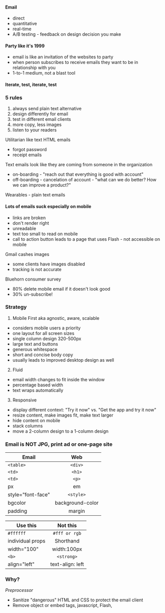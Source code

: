 #### Email
- direct
- quantitative
- real-time
- A/B testing - feedback on design decision you make

#### Party like it's 1999
- email is like an invitation of the websites to party
- when person subscribes to receive emails they want to be in relationship with you
- 1-to-1 medium, not a blast tool

#### Iterate, test, iterate, test

### 5 rules
1. always send plain text alternative
2. design differently for email
3. test in different email clients
4. more copy, less images
5. listen to your readers

Utilitarian like text HTML emails
- forgot password
- receipt emails


Text emails look like they are coming from someone in the organization
- on-boarding - "reach out that everything is good with account"
- off-boarding - cancelation of account - "what can we do better? How we can improve a product?"

Wearables - plain text emails

#### Lots of emails suck especially on mobile
- links are broken
- don't render right
- unreadable
- text too small to read on mobile
- call to action button leads to a page that uses Flash - not accessible on mobile


Gmail cashes images
- some clients have images disabled
- tracking is not accurate

Bluehorn consumer survey
- 80% delete mobile email if it doesn't look good
- 30% un-subscribe!

### Strategy
1. Mobile First aka agnostic, aware, scalable
- considers mobile users a priority
- one layout for all screen sizes
- single column design 320-500px
- large text and buttons
- generous whitespace
- short and concise body copy
- usually leads to improved desktop design as well

2. Fluid
- email width changes to fit inside the window
- percentage based width
- text wraps automatically

3. Responsive
- display different context: "Try it now" vs. "Get the app and try it now"
- resize content, make images fit, make text larger
- hide content on mobile
- stack columns
- move a 2-column design to a 1-column design

### Email is NOT JPG, print ad or one-page site
| Email | Web |
| ------------- |:-------------:|
| `<table>` | `<div>` |
| `<td>` | `<h1>` |
| `<td>` | `<p>` |
| px | em |
| style="font-face" | `<style>` |
| bgcolor | background-color |
| padding | margin |

| Use this | Not this |
| ------------- |:-------------:|
| `#ffffff` | `#fff or rgb` |
| individual props | Shorthand |
| width="100" | width:100px |
| `<b>` | `<strong>` |
| align="left" | text-align: left |

### Why?
*Preprocessor*
- Sanitize "dangerous" HTML and CSS to protect the email client
- Remove object or embed tags, javascript, Flash, <style> blocks

*Gmail* - removes <style>
*Outlook* - multiple versions, uses explorer or MS Word to render, Mac outlook users have email rendered by Webkit

### Subscriber experience - best case scenario 30% open rate
1. From name
2. Subject line
3. Pre-header
4. Open
5. Tap/click
6. Page/Site

#### Container Table
- Reset default styles
- `table-layout:fixed` fixes yahoo alignment bug
`<table border="0" cellpadding="0" cellspacing="0" width="100%" style="table-layout: fixed;">`

#### Wrapper table
- hardcoded width 600 - Outlook doesn't handle well fluid containers
`<table border="0" cellpadding="0" cellspacing="0" width="600">`

#### Images are blocked?!
- provide alt text
- some browsers support styled alt text
- pair background colors for table cells

Blue border for linked images
Must use absolute path for images
A couple email browsers have issues with displaying https
Must constrain images
JPG, GIF, or PNG(not on lotus notes)

`<img src="img/abc.png" alt="ABC" width="100" border="0" style="display: block;" />`

All CSS should go inline
```
<td style="...">
<a style="...">
<img style="...">
<span style="...">
```
Margins are poorly supported

#### Hidden Pre-header text
```
<div style="display: none; font-size: 1px; color: #333333; line-height: 1px; font-family: Arial, sans-serif; max-height: 0px; max-width: 0px; opacity: 0; overflow: hidden; mso-hide: all;">
This won't be shown in design, but will be visible in the inbox preview
</div>
```
All styling should go within a cell

Set how alt text is being displayed
```
<img src="img/callout@2x" alt="Look at that full class" width="600" height="236" border="0"
style="display: block; padding: 0; color: #ffffff; font-family: Arial, sans-serif; font-weight: bold;
font-size: 24px; background-color: #f46e6c; -webkit-border-radius: 4px; border-radius: 4px;" />
```

#### Bulletproof buttons
- VML-based: MSFT proprietary language - use pre-built tool - https://buttons.cm/
- Padding based
- Border based

#### Web Fonts
- Google web Fonts
- Adobe Typekit
- Webfonts by Hoefler&Co
```
@font-face
@import
<link>

<td style="color: #333333; font-family: 'Proxima Nova', Helvetica, Arial, sans-serif; font-weight: normal; font-size: 18px; line-height: 22px">
```
Outlook does not support fonts, instead of a fallback displays Times New Roman
```
<!--[if mso]>
<style type="text/css">
  .body-text {
    font-family: Arial, sans-serif !important;
  }
</style>
<![endif]-->
```

#### Targeting email clients
```
<!--[if lt mso 12]>
<style type="text/css">
... Conditional CSS
</style>
<![endif]-->
```
| Year | Version |
| ------------- |:-------------:|
| Outlook 2000 | Version 9 |
| Outlook 2002 | Version 10 |
| Outlook 2003 | Version 11 |
| Outlook 2007 | Version 12 |
| Outlook 2010 | Version 14 |
| Outlook 2013 | Version 15 |

```css
/* All of Webkit media query */
@media screen and (-webkit-min-device-pixel-ratio: 0) {
  .display { display:block !important; }
}
/* Firefox Targeting */
@-moz-document url-prefix() {
  /** Insert styles here/
}
```

#### Video
- supported only in Apple Mail and IOS Mail
- use webkit Targeting

#### Responsive email design
Media queries supported by
- Android 2.2, 2.3, 4.0, 4.1, 4.2
- iPhone/iPad email app
Media queries not supported by
 - Yahoo (iOS and Android)
 - Mailbox (iOS)
 - Gmail
 - Inbox by Gmail

```css
@media screen and (max-width: 600px) {
  /* Center logo image */
  td[class="logo"] img {
    margin: 0 auto !important;
  }

  /* Columns are taking full width on mobile */
  table[class="wrapper"] {
    width: 100% !important;
  }

  /* left and right padding for columns containing image */
  td[class="mobile-image-pad"] {
    padding: 0 10px 0 10px !important;
  }

  /* top, left, and right padding for the cell containing title
   * -> centers title **/
  td[class="mobile-title-pad"] {
    padding: 30px 10px 0px 10px !important;
  }

 /* top, left, right padding for cells with text */
  td[class="mobile-text-pad"] {
    padding: 10px 10px 10px 10px !important;
  }

  /* space for the second column */
  td[class="mobile-column-right"] {
    padding-top: 20px !important;
  }

  /* Images take full width of a container */
  img[class="fluid-image"] {
    width: 100% !important;
    height: auto !important;
  }

  /* Hiding non-essential content */
  td[class="hide"] {
    display: none !important;
  }

  /* Make buttons wider and larger */
  td[class="mobile-button"] {
    padding: 12px 60px 12px 60px !important;
  }

  td[class="mobile-button"] a {
    font-size: 24px !important;
  }
}
```

Yahoo mail displays responsive version of email to everyone
Solution
- !important overrides inline styles
```
img[class="img-max"] {
  width: 100% !important; height: auto !important;
}
```
iPhone text resizing - fonts < 13px become 13px
```
-webkit-text-size-adjust: none;
-webkit-text-size-adjust: 100%;
```
iOS adding helpful links for date ranges, tracking  numbers, phones etc
that makes text unreadable -> Solution
```
.appleBody a {
  color: #ffffff; text-decoration: none;
}
